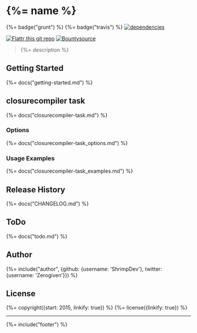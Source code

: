 # {%= name %}
{%= badge("grunt") %} {%= badge("travis") %} [![dependencies](https://david-dm.org/ShrimpDev/grunt-google-closure-tools-compiler.svg)](https://david-dm.org/ShrimpDev/grunt-google-closure-tools-compiler)

[![Flattr this git
repo](http://api.flattr.com/button/flattr-badge-large.png)](https://flattr.com/submit/auto?user_id=CSoellinger&url=https%3A%2F%2Fgithub.com%2FShrimpDev%2Fgrunt-google-closure-tools-compiler&title=grunt-google-closure-tools-compiler&language=en_GB&tags=github&category=software)
[![Bountysource](https://api.bountysource.com/badge/team?team_id=117626&style=raised)](https://www.bountysource.com/teams/grunt-google-closure-tools-compiler)

> {%= description %}

<!-- toc -->

## Getting Started
{%= docs("getting-started.md") %}

## closurecompiler task
{%= docs("closurecompiler-task.md") %}

### Options
{%= docs("closurecompiler-task_options.md") %}

### Usage Examples
{%= docs("closurecompiler-task_examples.md") %}

## Release History
{%= docs("CHANGELOG.md") %}

## ToDo
{%= docs("todo.md") %}

## Author
{%= include("author", {github: {username: 'ShrimpDev'}, twitter: {username: 'Zerogiven'}}) %}

## License
{%= copyright({start: 2015, linkify: true}) %}
{%= license({linkify: true}) %}

***

{%= include("footer") %}
